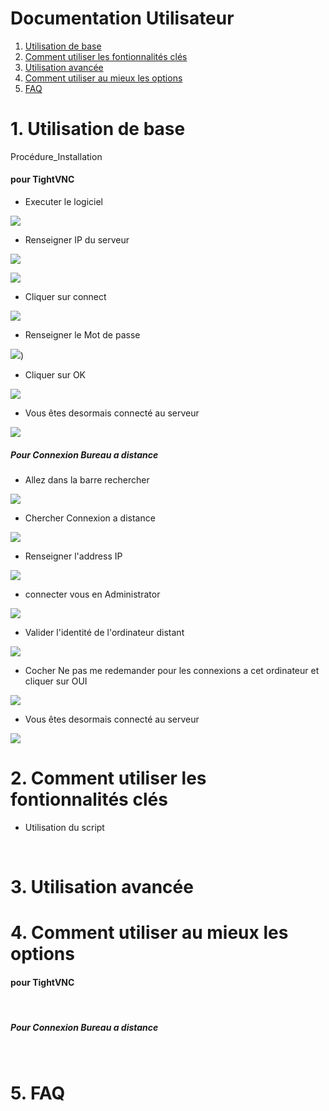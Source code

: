 # Documentation Utilisateur

1. [Utilisation de base](#1-utilisation-de-base)
2. [Comment utiliser les fontionnalités clés](#2-comment-utiliser-les-fontionnalités-clés)
3. [Utilisation avancée](#3-utilisation-avancée)
4. [Comment utiliser au mieux les options](#4-comment-utiliser-au-mieux-les-options)
5. [FAQ](#5-faq)
            

# 1. Utilisation de base
Procédure_Installation


#### pour TightVNC
* Executer le logiciel  
   
![](https://github.com/WildCodeSchool/TSSR-2409-JAUNE-P1-G4-Teleassistance/blob/main/image/Install_TightVNC_Cient/Capture%20d'%C3%A9cran%202024-10-16%20142514.png)

  * Renseigner IP du serveur

![](https://github.com/WildCodeSchool/TSSR-2409-JAUNE-P1-G4-Teleassistance/blob/main/image/Install_TightVNC_Cient/Capture%20d'%C3%A9cran%202024-10-16%20142619.png)

![](https://github.com/WildCodeSchool/TSSR-2409-JAUNE-P1-G4-Teleassistance/blob/main/image/Install_TightVNC_Cient/Capture%20d'%C3%A9cran%202024-10-16%20160917.png)

  * Cliquer sur connect

![](https://github.com/WildCodeSchool/TSSR-2409-JAUNE-P1-G4-Teleassistance/blob/main/image/Install_TightVNC_Cient/Capture%20d'%C3%A9cran%202024-10-16%20160926.png)

  * Renseigner le Mot de passe

![](https://github.com/WildCodeSchool/TSSR-2409-JAUNE-P1-G4-Teleassistance/blob/main/image/Install_TightVNC_Cient/Capture%20d'%C3%A9cran%202024-10-16%20160939.png))

  * Cliquer sur OK

![](https://github.com/WildCodeSchool/TSSR-2409-JAUNE-P1-G4-Teleassistance/blob/main/image/Install_TightVNC_Cient/Capture%20d'%C3%A9cran%202024-10-16%20160953.png)

  * Vous êtes desormais connecté au serveur

![](https://github.com/WildCodeSchool/TSSR-2409-JAUNE-P1-G4-Teleassistance/blob/main/image/Install_TightVNC_Cient/Capture%20d'%C3%A9cran%202024-10-16%20161056.png)


##### Pour Connexion Bureau a distance

  * Allez dans la barre rechercher 
  
![](https://github.com/WildCodeSchool/TSSR-2409-JAUNE-P1-G4-Teleassistance/blob/main/image/Install_TightVNC_Cient/Capture%20d'%C3%A9cran%202024-10-16%20163025.png)

  * Chercher Connexion a distance

![](https://github.com/WildCodeSchool/TSSR-2409-JAUNE-P1-G4-Teleassistance/blob/main/image/Install_TightVNC_Cient/Capture%20d'%C3%A9cran%202024-10-16%20163050.png)

  * Renseigner l'address IP

![](https://github.com/WildCodeSchool/TSSR-2409-JAUNE-P1-G4-Teleassistance/blob/main/image/Install_TightVNC_Cient/Capture%20d'%C3%A9cran%202024-10-16%20153359.png)

  * connecter vous en Administrator 

![](https://github.com/WildCodeSchool/TSSR-2409-JAUNE-P1-G4-Teleassistance/blob/main/image/Install_TightVNC_Cient/Capture%20d'%C3%A9cran%202024-10-16%20163652.png)

  * Valider l'identité de l'ordinateur distant

![](https://github.com/WildCodeSchool/TSSR-2409-JAUNE-P1-G4-Teleassistance/blob/main/image/Install_TightVNC_Cient/Capture%20d'%C3%A9cran%202024-10-16%20155734.png)

  * Cocher Ne pas me redemander pour les connexions a cet ordinateur et cliquer sur OUI

![](https://github.com/WildCodeSchool/TSSR-2409-JAUNE-P1-G4-Teleassistance/blob/main/image/Install_TightVNC_Cient/Capture%20d'%C3%A9cran%202024-10-16%20155727.png)

  * Vous êtes desormais connecté au serveur 

![](https://github.com/WildCodeSchool/TSSR-2409-JAUNE-P1-G4-Teleassistance/blob/main/image/Install_TightVNC_Cient/Capture%20d'%C3%A9cran%202024-10-16%20155542.png)


# 2. Comment utiliser les fontionnalités clés

  * Utilisation du script

![]()
![]()
![]()
![]()
![]()
![]()
![]()
![]()

# 3. Utilisation avancée

# 4. Comment utiliser au mieux les options

#### pour TightVNC

![]()
![]()
![]()
![]()
![]()
![]()
![]()
![]()

##### Pour Connexion Bureau a distance

![]()
![]()
![]()
![]()
![]()
![]()
![]()
![]()

# 5. FAQ
